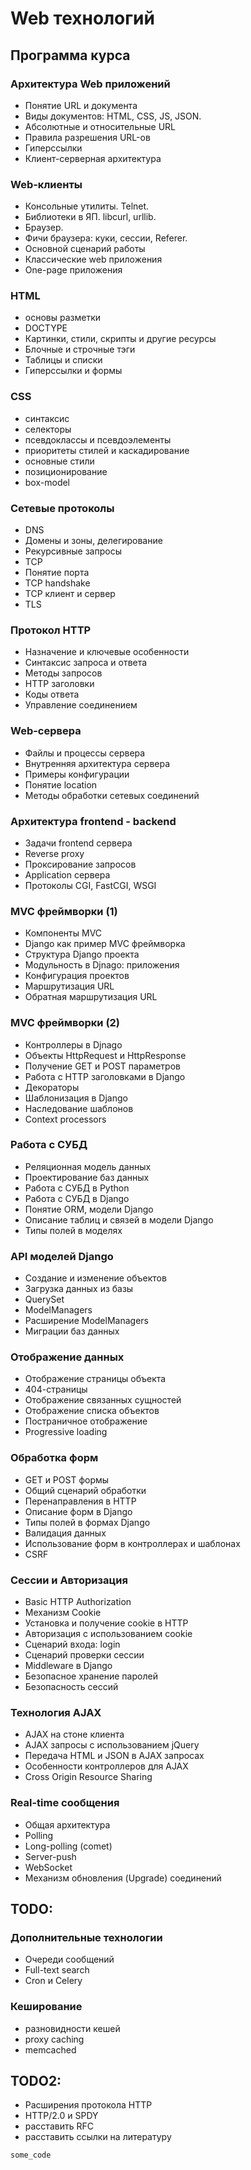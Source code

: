 # Web технологий

## Программа курса

### Архитектура Web приложений
* Понятие URL и документа
* Виды документов: HTML, CSS, JS, JSON.
* Абсолютные и относительные URL
* Правила разрешения URL-ов
* Гиперссылки
* Клиент-серверная архитектура

### Web-клиенты
* Консольные утилиты. Telnet.
* Библиотеки в ЯП. libcurl, urllib.
* Браузер.
* Фичи браузера: куки, сессии, Referer.
* Основной сценарий работы
* Классические web приложения
* One-page приложения

### HTML
* основы разметки
* DOCTYPE
* Картинки, стили, скрипты и другие ресурсы
* Блочные и строчные тэги
* Таблицы и списки
* Гиперссылки и формы

### CSS
* синтаксис
* селекторы
* псевдоклассы и псевдоэлементы
* приоритеты стилей и каскадирование
* основные стили
* позиционирование
* box-model

### Сетевые протоколы
* DNS
* Домены и зоны, делегирование
* Рекурсивные запросы
* TCP
* Понятие порта
* TCP handshake
* TCP клиент и сервер
* TLS

### Протокол HTTP
* Назначение и ключевые особенности
* Синтаксис запроса и ответа
* Методы запросов
* HTTP заголовки
* Коды ответа
* Управление соединением

### Web-сервера
* Файлы и процессы сервера
* Внутренняя архитектура сервера
* Примеры конфигурации
* Понятие location
* Методы обработки сетевых соединений

### Архитектура frontend - backend
* Задачи frontend сервера 
* Reverse proxy
* Проксирование запросов
* Application сервера
* Протоколы CGI, FastCGI, WSGI

### MVC фреймворки (1)
* Компоненты MVC
* Django как пример MVC фреймворка
* Структура Django проекта
* Модульность в Djnago: приложения
* Конфигурация проектов
* Маршрутизация URL
* Обратная маршрутизация URL

### MVC фреймворки (2)
* Контроллеры в Djnago
* Объекты HttpRequest и HttpResponse
* Получение GET и POST параметров
* Работа с HTTP заголовками в Django
* Декораторы
* Шаблонизация в Django
* Наследование шаблонов
* Context processors

### Работа с СУБД
* Реляционная модель данных
* Проектирование баз данных
* Работа с СУБД в Python
* Работа с СУБД в Django
* Понятие ORM, модели Django 
* Описание таблиц и связей в модели Django
* Типы полей в моделях 

### API моделей Django
* Создание и изменение объектов
* Загрузка данных из базы
* QuerySet 
* ModelManagers
* Расширение ModelManagers
* Миграции баз данных

### Отображение данных  
* Отображение страницы объекта
* 404-страницы
* Отображение связанных сущностей
* Отображение списка объектов
* Постраничное отображение
* Progressive loading

### Обработка форм
* GET и POST формы
* Общий сценарий обработки
* Перенаправления в HTTP
* Описание форм в Django
* Типы полей в формах Django
* Валидация данных
* Использование форм в контроллерах и шаблонах
* CSRF

### Сессии и Авторизация
* Basic HTTP Authorization
* Механизм Cookie 
* Установка и получение cookie в HTTP
* Авторизация с использованием cookie
* Сценарий входа: login
* Сценарий проверки сессии
* Middleware в Django
* Безопасное хранение паролей
* Безопасность сессий

### Технология AJAX
* AJAX на стоне клиента
* AJAX запросы с использованием jQuery
* Передача HTML и JSON в AJAX запросах
* Особенности контроллеров для AJAX
* Cross Origin Resource Sharing

### Real-time сообщения
* Общая архитектура
* Polling
* Long-polling (comet)
* Server-push
* WebSocket
* Механизм обновления (Upgrade) соединений

## TODO:

### Дополнительные технологии
* Очереди сообщений
* Full-text search
* Cron и Celery

### Кеширование
* разновидности кешей
* proxy caching
* memcached

## TODO2:

* Расширения протокола HTTP
* HTTP/2.0 и SPDY
* расставить RFC
* расставить ссылки на литературу


`some_code`
